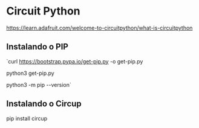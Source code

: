 # Circuit Python
https://learn.adafruit.com/welcome-to-circuitpython/what-is-circuitpython

## Instalando o PIP
`curl https://bootstrap.pypa.io/get-pip.py -o get-pip.py


python3 get-pip.py

python3 -m pip --version`



## Instalando o Circup

pip install circup 
